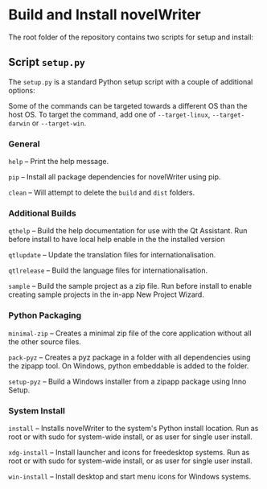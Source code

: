 # Build and Install novelWriter

The root folder of the repository contains two scripts for setup and install:


## Script `setup.py`

The `setup.py` is a standard Python setup script with a couple of additional
options:

Some of the commands can be targeted towards a different OS than the host OS.
To target the command, add one of `--target-linux`, `--target-darwin` or
`--target-win`.

### General

`help` – Print the help message.

`pip` – Install all package dependencies for novelWriter using pip.

`clean` – Will attempt to delete the `build` and `dist` folders.

### Additional Builds

`qthelp` – Build the help documentation for use with the Qt Assistant. Run
before install to have local help enable in the the installed version

`qtlupdate` – Update the translation files for internationalisation.

`qtlrelease` – Build the language files for internationalisation.

`sample` – Build the sample project as a zip file. Run before install to enable
creating sample projects in the in-app New Project Wizard.

### Python Packaging

`minimal-zip` – Creates a minimal zip file of the core application without all
the other source files.

`pack-pyz` – Creates a pyz package in a folder with all dependencies using the
zipapp tool. On Windows, python embeddable is added to the folder.

`setup-pyz` – Build a Windows installer from a zipapp package using Inno Setup.

### System Install

`install` – Installs novelWriter to the system's Python install location. Run
as root or with sudo for system-wide install, or as user for single user
install.

`xdg-install` – Install launcher and icons for freedesktop systems. Run as root
or with sudo for system-wide install, or as user for single user install.

`win-install` – Install desktop and start menu icons for Windows systems.
